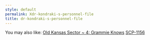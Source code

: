 ```yaml
---
style: default
permalink: Xdr-kondraki-s-personnel-file
title: dr-kondraki-s-personnel-file
---
```

You may also like:
[Old Kansas Sector ~ 4: Grammie Knows](http://scp-wiki.net/old-kansas-sector-part-4)
[SCP-1156](http://scp-wiki.net/scp-1156)